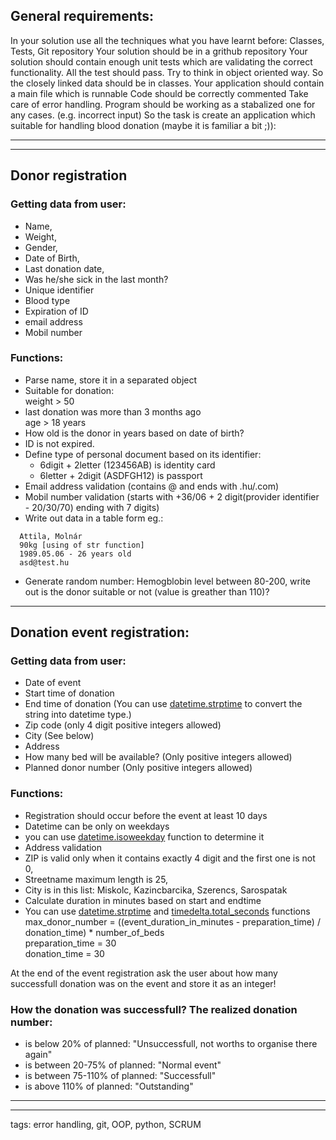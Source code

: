 ## General requirements:

In your solution use all the techniques what you have learnt before: Classes, Tests, Git repository
Your solution should be in a grithub repository
Your solution should contain enough unit tests which are validating the correct functionality. All the test should pass.
Try to think in object oriented way. So the closely linked data should be in classes.
Your application should contain a main file which is runnable
Code should be correctly commented
Take care of error handling. Program should be working as a stabalized one for any cases. (e.g. incorrect input)
So the task is create an application which suitable for handling blood donation (maybe it is familiar a bit ;)):

----------------------------------------------------------------------
----------------------------------------------------------------------

## Donor registration

### Getting data from user:

* Name,
* Weight,
* Gender,
* Date of Birth,
* Last donation date,
* Was he/she sick in the last month?
* Unique identifier
* Blood type
* Expiration of ID
* email address
* Mobil number

### Functions:

* Parse name, store it in a separated object
* Suitable for donation:  
  weight > 50
* last donation was more than 3 months ago  
  age > 18 years
* How old is the donor in years based on date of birth?
* ID is not expired.
* Define type of personal document based on its identifier:
  * 6digit + 2letter (123456AB) is identity card
  * 6letter + 2digit (ASDFGH12) is passport
* Email address validation (contains @ and ends with .hu/.com)
* Mobil number validation (starts with +36/06 + 2 digit(provider identifier - 20/30/70) ending with 7 digits)
* Write out data in a table form eg.:
```
  Attila, Molnár
  90kg [using of str function]
  1989.05.06 - 26 years old
  asd@test.hu
```
* Generate random number: Hemogblobin level between 80-200, write out is the donor suitable or not (value is greather than 110)?

----------------------------------------

## Donation event registration:

### Getting data from user:

* Date of event
* Start time of donation
* End time of donation
  (You can use [datetime.strptime](https://docs.python.org/3.4/library/datetime.html#strftime-and-strptime-behavior) to convert the string into datetime type.)
* Zip code (only 4 digit positive integers allowed)
* City (See below)
* Address
* How many bed will be available? (Only positive integers allowed)
* Planned donor number (Only positive integers allowed)

### Functions:

* Registration should occur before the event at least 10 days
* Datetime can be only on weekdays
* you can use [datetime.isoweekday](https://docs.python.org/3.4/library/datetime.html#datetime.date.isoweekday) function to determine it
* Address validation
* ZIP is valid only when it contains exactly 4 digit and the first one is not 0,
* Streetname maximum length is 25,
* City is in this list: Miskolc, Kazincbarcika, Szerencs, Sarospatak
* Calculate duration in minutes based on start and endtime
* You can use [datetime.strptime](https://docs.python.org/3.4/library/datetime.html#strftime-and-strptime-behavior) and [timedelta.total_seconds](https://docs.python.org/3.4/library/datetime.html#datetime.timedelta.total_seconds) functions  
  max_donor_number = ((event_duration_in_minutes - preparation_time) / donation_time) * number_of_beds  
  preparation_time = 30  
  donation_time = 30

At the end of the event registration ask the user about how many successfull donation was on the event and store it as an integer!

### How the donation was successfull? The realized donation number:

* is below 20% of planned: "Unsuccessfull, not worths to organise there again"
* is between 20-75% of planned: "Normal event"
* is between 75-110% of planned: "Successfull"
* is above 110% of planned: "Outstanding"

--------------------------------------------------------
--------------------------------------------------------

tags: error handling, git, OOP, python, SCRUM
